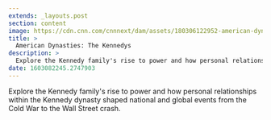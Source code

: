```yaml
--- 
extends: _layouts.post 
section: content 
image: https://cdn.cnn.com/cnnnext/dam/assets/180306122952-american-dynasties-the-kennedys-trailer-00025508-super-tease.jpg 
title: > 
  American Dynasties: The Kennedys 
description: > 
  Explore the Kennedy family's rise to power and how personal relationships within the Kennedy dynasty shaped national and global events from the Cold War to the Wall Street crash. 
date: 1603082245.2747903 
--- 
```

<div><p id="js-mobile-video_description-21lox3i" class="media__video-description media__video-description--inline">Explore the Kennedy family's rise to power and how personal relationships within the Kennedy dynasty shaped national and global events from the Cold War to the Wall Street crash.</p></div>